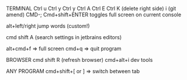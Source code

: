 TERMINAL
Ctrl u
Ctrl y
Ctrl y
Ctrl A
Ctrl E
Ctrl K (delete right side)
i (git amend)
CMD-;
Cmd+shift+ENTER toggles full screen on current console

alt+left/right jump words (custom!)

cmd shift A (search settings in jetbrains editors)


alt+cmd+f => full screen
cmd+q => quit program

BROWSER
cmd shift R (refresh browser)
cmd+alt+i dev tools

ANY PROGRAM
cmd+shift+[ or ] => switch between tab



